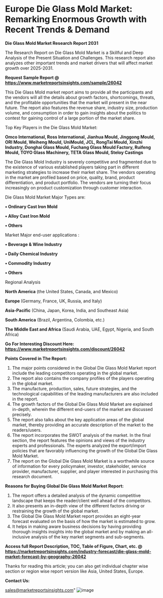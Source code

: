 # Europe Die Glass Mold Market: Remarking Enormous Growth with Recent Trends & Demand

<strong>Die Glass Mold Market Research Report 2031</strong>

The Research Report on Die Glass Mold Market is a Skillful and Deep Analysis of the Present Situation and Challenges. This research report also analyzes other important trends and market drivers that will affect market growth over 2025-2031.

<strong>Request Sample Report @ <a href=https://www.marketreportsinsights.com/sample/26042>https://www.marketreportsinsights.com/sample/26042</a></strong>

This Die Glass Mold market report aims to provide all the participants and the vendors will all the details about growth factors, shortcomings, threats, and the profitable opportunities that the market will present in the near future. The report also features the revenue share, industry size, production volume, and consumption in order to gain insights about the politics to contest for gaining control of a large portion of the market share.

Top Key Players in the Die Glass Mold Market:

<strong>Omco International, Ross International, Jianhua Mould, Jinggong Mould, ORI Mould, Weiheng Mould, UniMould, JCL, RongTai Mould, Xinzhi Industry, Donghai Glass Mould, Fuchang Glass Mould Factory, Ruifeng Mould, TOYO Glass Machinery, TETA Glass Mould, Steloy Castings</strong>

The Die Glass Mold Industry is severely competitive and fragmented due to the existence of various established players taking part in different marketing strategies to increase their market share. The vendors operating in the market are profiled based on price, quality, brand, product differentiation, and product portfolio. The vendors are turning their focus increasingly on product customization through customer interaction.

Die Glass Mold Market Major Types are:

<strong>• Ordinary Cast Iron Mold

• Alloy Cast Iron Mold

• Others</strong>

Market Major end-user applications :

<strong>• Beverage & Wine Industry

• Daily Chemical Industry

• Commodity Industry

• Others</strong>

Regional Analysis

</u><strong><b>North America</b></strong> (the United States, Canada, and Mexico)

<strong><b>Europe </b></strong>(Germany, France, UK, Russia, and Italy)

<strong><b>Asia-Pacific</b></strong> (China, Japan, Korea, India, and Southeast Asia)

<strong><b>South America</b></strong> (Brazil, Argentina, Colombia, etc.)

<strong><b>The Middle East and Africa</b></strong> (Saudi Arabia, UAE, Egypt, Nigeria, and South Africa)

<strong>Go For Interesting Discount Here: <a href=https://www.marketreportsinsights.com/discount/26042>https://www.marketreportsinsights.com/discount/26042</a></strong>

<strong>Points Covered in The Report:</strong>
<ol>
  <li>The major points considered in the Global Die Glass Mold Market report include the leading competitors operating in the global market.</li>
  <li>The report also contains the company profiles of the players operating in the global market.</li>
  <li>The manufacture, production, sales, future strategies, and the technological capabilities of the leading manufacturers are also included in the report.</li>
  <li>The growth factors of the Global Die Glass Mold Market are explained in-depth, wherein the different end-users of the market are discussed precisely.</li>
  <li>The report also talks about the key application areas of the global market, thereby providing an accurate description of the market to the readers/users.</li>
  <li>The report incorporates the SWOT analysis of the market. In the final section, the report features the opinions and views of the industry experts and professionals. The experts analyzed the export/import policies that are favorably influencing the growth of the Global Die Glass Mold Market.</li>
  <li>The report on the Global Die Glass Mold Market is a worthwhile source of information for every policymaker, investor, stakeholder, service provider, manufacturer, supplier, and player interested in purchasing this research document.</li>
</ol>
<strong>Reasons for Buying Global Die Glass Mold Market Report:</strong>

<ol>
  <li>The report offers a detailed analysis of the dynamic competitive landscape that keeps the reader/client well ahead of the competitors.</li>
  <li>It also presents an in-depth view of the different factors driving or restraining the growth of the global market.</li>
  <li>The Global Die Glass Mold Market report provides an eight-year forecast evaluated on the basis of how the market is estimated to grow.</li>
  <li>It helps in making aware business decisions by having providing thorough insights insights into the global market and by making an all-inclusive analysis of the key market segments and sub-segments.</li>
</ol>
<strong>Access full Report Description, TOC, Table of Figure, Chart, etc. @ <a href=https://marketreportsinsights.com/industry-forecast/die-glass-mold-market-forecast-by-geography-26042>https://marketreportsinsights.com/industry-forecast/die-glass-mold-market-forecast-by-geography-26042</a></strong>


Thanks for reading this article; you can also get individual chapter wise section or region wise report version like Asia, United States, Europe.

<strong>Contact Us:</strong>

sales@marketreportsinsights.com"
![image](https://github.com/user-attachments/assets/1fedf397-578e-426e-804c-d90db6ec2920)
